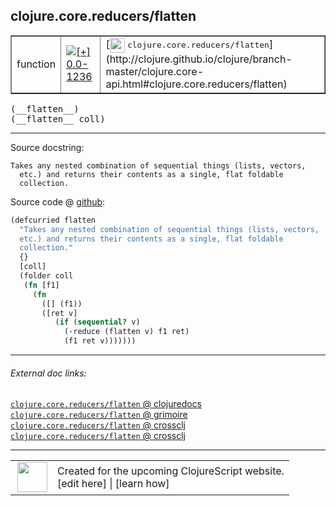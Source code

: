 ## clojure.core.reducers/flatten



 <table border="1">
<tr>
<td>function</td>
<td><a href="https://github.com/cljsinfo/cljs-api-docs/tree/0.0-1236"><img valign="middle" alt="[+] 0.0-1236" title="Added in 0.0-1236" src="https://img.shields.io/badge/+-0.0--1236-lightgrey.svg"></a> </td>
<td>
[<img height="24px" valign="middle" src="http://i.imgur.com/1GjPKvB.png"> <samp>clojure.core.reducers/flatten</samp>](http://clojure.github.io/clojure/branch-master/clojure.core-api.html#clojure.core.reducers/flatten)
</td>
</tr>
</table>


 <samp>
(__flatten__)<br>
</samp>
 <samp>
(__flatten__ coll)<br>
</samp>

---





Source docstring:

```
Takes any nested combination of sequential things (lists, vectors,
  etc.) and returns their contents as a single, flat foldable
  collection.
```


Source code @ [github](https://github.com/clojure/clojurescript/blob/r3165/src/cljs/clojure/core/reducers.cljs#L130-L143):

```clj
(defcurried flatten
  "Takes any nested combination of sequential things (lists, vectors,
  etc.) and returns their contents as a single, flat foldable
  collection."
  {}
  [coll]
  (folder coll
   (fn [f1]
     (fn
       ([] (f1))
       ([ret v]
          (if (sequential? v)
            (-reduce (flatten v) f1 ret)
            (f1 ret v)))))))
```

<!--
Repo - tag - source tree - lines:

 <pre>
clojurescript @ r3165
└── src
    └── cljs
        └── clojure
            └── core
                └── <ins>[reducers.cljs:130-143](https://github.com/clojure/clojurescript/blob/r3165/src/cljs/clojure/core/reducers.cljs#L130-L143)</ins>
</pre>

-->

---



###### External doc links:

[`clojure.core.reducers/flatten` @ clojuredocs](http://clojuredocs.org/clojure.core.reducers/flatten)<br>
[`clojure.core.reducers/flatten` @ grimoire](http://conj.io/store/v1/org.clojure/clojure/1.7.0-beta3/clj/clojure.core.reducers/flatten/)<br>
[`clojure.core.reducers/flatten` @ crossclj](http://crossclj.info/fun/clojure.core.reducers/flatten.html)<br>
[`clojure.core.reducers/flatten` @ crossclj](http://crossclj.info/fun/clojure.core.reducers.cljs/flatten.html)<br>

---

 <table>
<tr><td>
<img valign="middle" align="right" width="48px" src="http://i.imgur.com/Hi20huC.png">
</td><td>
Created for the upcoming ClojureScript website.<br>
[edit here] | [learn how]
</td></tr></table>

[edit here]:https://github.com/cljsinfo/cljs-api-docs/blob/master/cljsdoc/clojure.core.reducers/flatten.cljsdoc
[learn how]:https://github.com/cljsinfo/cljs-api-docs/wiki/cljsdoc-files

<!--

This information was too distracting to show to readers, but I'll leave it
commented here since it is helpful to:

- pretty-print the data used to generate this document
- and show how to retrieve that data



The API data for this symbol:

```clj
{:ns "clojure.core.reducers",
 :name "flatten",
 :signature ["[]" "[coll]"],
 :history [["+" "0.0-1236"]],
 :type "function",
 :full-name-encode "clojure.core.reducers/flatten",
 :source {:code "(defcurried flatten\n  \"Takes any nested combination of sequential things (lists, vectors,\n  etc.) and returns their contents as a single, flat foldable\n  collection.\"\n  {}\n  [coll]\n  (folder coll\n   (fn [f1]\n     (fn\n       ([] (f1))\n       ([ret v]\n          (if (sequential? v)\n            (-reduce (flatten v) f1 ret)\n            (f1 ret v)))))))",
          :title "Source code",
          :repo "clojurescript",
          :tag "r3165",
          :filename "src/cljs/clojure/core/reducers.cljs",
          :lines [130 143]},
 :full-name "clojure.core.reducers/flatten",
 :clj-symbol "clojure.core.reducers/flatten",
 :docstring "Takes any nested combination of sequential things (lists, vectors,\n  etc.) and returns their contents as a single, flat foldable\n  collection."}

```

Retrieve the API data for this symbol:

```clj
;; from Clojure REPL
(require '[clojure.edn :as edn])
(-> (slurp "https://raw.githubusercontent.com/cljsinfo/cljs-api-docs/catalog/cljs-api.edn")
    (edn/read-string)
    (get-in [:symbols "clojure.core.reducers/flatten"]))
```

-->
